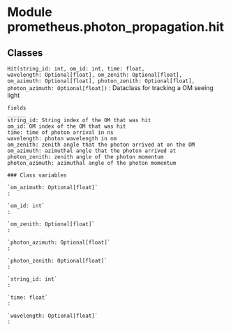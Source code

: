 Module prometheus.photon_propagation.hit
========================================

Classes
-------

`Hit(string_id: int, om_id: int, time: float, wavelength: Optional[float], om_zenith: Optional[float], om_azimuth: Optional[float], photon_zenith: Optional[float], photon_azimuth: Optional[float])`
:   Dataclass for tracking a OM seeing light
    
    fields
    ______
    string_id: String index of the OM that was hit
    om_id: OM index of the OM that was hit
    time: time of photon arrival in ns
    wavelength: photon wavelength in nm
    om_zenith: zenith angle that the photon arrived at on the OM
    om_azimuth: azimuthal angle that the photon arrived at
    photon_zenith: zenith angle of the photon momentum
    photon_azimuth: azimuthal angle of the photon momentum

    ### Class variables

    `om_azimuth: Optional[float]`
    :

    `om_id: int`
    :

    `om_zenith: Optional[float]`
    :

    `photon_azimuth: Optional[float]`
    :

    `photon_zenith: Optional[float]`
    :

    `string_id: int`
    :

    `time: float`
    :

    `wavelength: Optional[float]`
    :